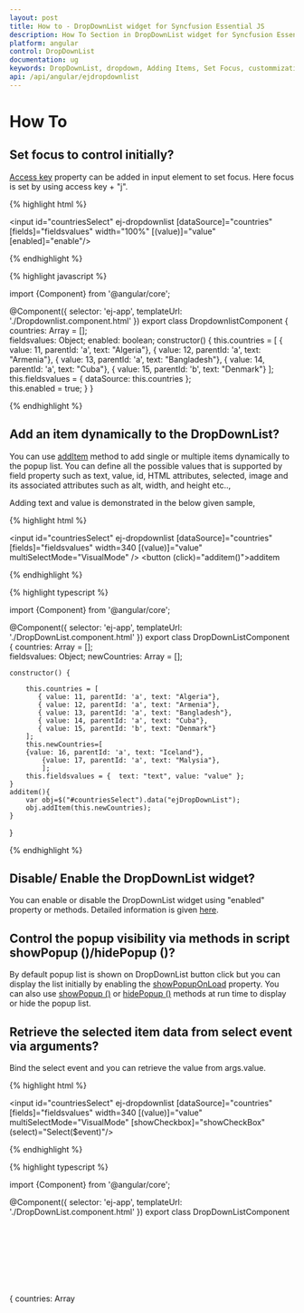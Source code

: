```yaml
---
layout: post
title: How to - DropDownList widget for Syncfusion Essential JS
description: How To Section in DropDownList widget for Syncfusion Essential JS
platform: angular
control: DropDownList
documentation: ug
keywords: DropDownList, dropdown, Adding Items, Set Focus, custommization
api: /api/angular/ejdropdownlist
---
```


# How To

## Set focus to control initially?

[Access key](https://en.wikipedia.org/wiki/Access_key) property can be added in input element to set focus. Here focus is set by using access key + "j".

{% highlight html %}

<input id="countriesSelect" ej-dropdownlist [dataSource]="countries" [fields]="fieldsvalues" width="100%" [(value)]="value" [enabled]="enable"/>

{% endhighlight %}

{% highlight javascript %}

import {Component} from '@angular/core';

@Component({
    selector: 'ej-app',
    templateUrl: './Dropdownlist.component.html'
})
export class DropdownlistComponent {
    countries: Array<Object> = [];	
    fieldsvalues: Object;
	enabled: boolean;
    constructor() {
        this.countries = [
           { value: 11, parentId: 'a', text: "Algeria"},
           { value: 12, parentId: 'a', text: "Armenia"},
           { value: 13, parentId: 'a', text: "Bangladesh"},
           { value: 14, parentId: 'a', text: "Cuba"},
           { value: 15, parentId: 'b', text: "Denmark"}
        ];
        this.fieldsvalues = {  dataSource: this.countries };       
		this.enabled = true;
    }
}

{% endhighlight %}

## Add an item dynamically to the DropDownList?

You can use [addItem](https://help.syncfusion.com/api/angular/ejdropdownlist#methods:additem) method to add single or multiple items dynamically to the popup list. You can define all the possible values that is supported by field property such as text, value, id, HTML attributes, selected, image and its associated attributes such as alt, width, and height etc..,

Adding text and value is demonstrated in the below given sample,

{% highlight html %}

<input id="countriesSelect" ej-dropdownlist [dataSource]="countries" [fields]="fieldsvalues"  width=340 [(value)]="value" multiSelectMode="VisualMode" />
<button (click)="additem()">additem</button>

{% endhighlight %}

{% highlight typescript %}

import {Component} from '@angular/core';

@Component({
    selector: 'ej-app',
    templateUrl: './DropDownList.component.html'
})
export class DropDownListComponent {
    countries: Array<Object> = [];	
    fieldsvalues: Object;
    newCountries: Array<Object> = [];
	
    constructor() {
		
        this.countries = [
           { value: 11, parentId: 'a', text: "Algeria"},
           { value: 12, parentId: 'a', text: "Armenia"},
           { value: 13, parentId: 'a', text: "Bangladesh"},
           { value: 14, parentId: 'a', text: "Cuba"},
           { value: 15, parentId: 'b', text: "Denmark"}
        ];
		this.newCountries=[
		{value: 16, parentId: 'a', text: "Iceland"},
			{value: 17, parentId: 'a', text: "Malysia"},
			];
        this.fieldsvalues = {  text: "text", value: "value" };		
    }
	additem(){		
		var obj=$("#countriesSelect").data("ejDropDownList");
		obj.addItem(this.newCountries);		
	}
}

{% endhighlight %}

## Disable/ Enable the DropDownList widget?

You can enable or disable the DropDownList widget using "enabled" property or methods. Detailed information is given [here](customization#enabledisable-the-widget).

## Control the popup visibility via methods in script showPopup ()/hidePopup ()?

By default popup list is shown on DropDownList button click but you can display the list initially by enabling the [showPopupOnLoad](https://help.syncfusion.com/api/angular/ejdropdownlist#members:showpopuponload) property. You can also use [showPopup ()](https://help.syncfusion.com/api/angular/ejdropdownlist#methods:showpopup) or [hidePopup ()](https://help.syncfusion.com/api/angular/ejdropdownlist#methods:hidepopup) methods at run time to display or hide the popup list.

## Retrieve the selected item data from select event via arguments?

Bind the select event and you can retrieve the value from args.value. 

{% highlight html %}

<input id="countriesSelect" ej-dropdownlist [dataSource]="countries" [fields]="fieldsvalues"  width=340 [(value)]="value" multiSelectMode="VisualMode" [showCheckbox]="showCheckBox" (select)="Select($event)"/>

{% endhighlight %}

{% highlight typescript %}

import {Component} from '@angular/core';

@Component({
    selector: 'ej-app',
    templateUrl: './DropDownList.component.html'
})
export class DropDownListComponent {
    countries: Array<Object> = [];	
    fieldsvalues: Object;
    showCheckBox: boolean;
	
    constructor() {
		
        this.countries = [
           { value: 11, parentId: 'a', text: "Algeria"},
           { value: 12, parentId: 'a', text: "Armenia"},
           { value: 13, parentId: 'a', text: "Bangladesh"},
           { value: 14, parentId: 'a', text: "Cuba"},
           { value: 15, parentId: 'b', text: "Denmark"},
           { value: 16, parentId: 'b', text: "Egypt"},
           { value: 17, parentId: 'c', text: "Finland"},
           { value: 10, parentId: 'c', text: "India"},
           { value: 19, parentId: 'c', text: "Malaysia"},
           { value: 20, parentId: 'd', text: "New Zealand"},
           { value: 21, parentId: 'd', text: "Norway"},
           { value: 22, parentId: 'd', text: "Poland"},
           { value: 23, parentId: 'e', text: "Romania"},
           { value: 24, parentId: 'e', text: "Singapore"},
           { value: 25, parentId: 'e', text: "Thailand"},
           { value: 26, parentId: 'e', text: "Ukraine"}
        ];
		
        this.fieldsvalues = {  text: "text", value: "value" };
        this.showCheckBox = true;		
    }
	Select(args){		
		console.log("Value is " + args.value);
    }
}

{% endhighlight %}

The following screenshot will exhibit the select event arguments details,

![](HowTo_images/HowTo_img1.jpeg)

## Append custom HTML in DropDownList popup outside the scroller part?

Create a custom HTML element and insert it after popup wrapper.

{% highlight html %}

<input id="countriesSelect" ej-dropdownlist [dataSource]="countries" [fields]="fieldsvalues"  width=340 [(value)]="value" [showCheckbox]="showCheckBox" multiSelectMode="VisualMode" />
<button (click)="CheckAll()">CheckAll</button>

{% endhighlight %}

{% highlight typescript %}

import {Component} from '@angular/core';

@Component({
    selector: 'ej-app',
    templateUrl: './DropDownList.component.html'
})
export class DropDownListComponent {
    countries: Array<Object> = [];	
    fieldsvalues: Object;
    showCheckBox: boolean;
	
    constructor() {
		
        this.countries = [
           { value: 11, parentId: 'a', text: "Algeria"},
           { value: 12, parentId: 'a', text: "Armenia"},
           { value: 13, parentId: 'a', text: "Bangladesh"},
           { value: 14, parentId: 'a', text: "Cuba"},
           { value: 15, parentId: 'b', text: "Denmark"},
           { value: 16, parentId: 'b', text: "Egypt"},
           { value: 17, parentId: 'c', text: "Finland"},
           { value: 10, parentId: 'c', text: "India"},
           { value: 19, parentId: 'c', text: "Malaysia"},
           { value: 20, parentId: 'd', text: "New Zealand"},
           { value: 21, parentId: 'd', text: "Norway"},
           { value: 22, parentId: 'd', text: "Poland"},
           { value: 23, parentId: 'e', text: "Romania"},
           { value: 24, parentId: 'e', text: "Singapore"},
           { value: 25, parentId: 'e', text: "Thailand"},
           { value: 26, parentId: 'e', text: "Ukraine"}
        ];
        this.fieldsvalues = {  text: "text", value: "value" };
        this.showCheckBox = true;		
    }
	CheckAll(){		
		var obj=$("#countriesSelect").data("ejDropDownList");
		obj.checkAll());		
	}
}

{% endhighlight %}

## Add check all option in popup list?

You can use [headerTemplate](https://help.syncfusion.com/api/angular/ejdropdownlist#members:headertemplate) property to add any HTML element. Code snippet to add check all option is given below,

{% highlight html %}

<input id="countriesSelect" ej-dropdownlist [dataSource]="countries"  [fields]="fieldsvalues" [headerTemplate]="headerTemplate" (create)="create()" multiSelectMode= "VisualMode" [showCheckbox]="showCheckBox"  width=340  /> 
 
{% endhighlight %}

{% highlight typescript %}

import {Component} from '@angular/core';

@Component({
    selector: 'ej-app',
    templateUrl: './DropDownList.component.html'
})
export class DropDownListComponent {
    showCheckBox: boolean;
    headerTemplate: any;
    fieldsvalues: Object;
    countries: Array<Object> = [];
    constructor() {
        this.countries = [
           { value: 11, parentId: 'a', text: "Algeria"},
           { value: 12, parentId: 'a', text: "Armenia"},
           { value: 13, parentId: 'a', text: "Bangladesh"},
           { value: 14, parentId: 'a', text: "Cuba"},
           { value: 15, parentId: 'b', text: "Denmark"},
           { value: 16, parentId: 'b', text: "Egypt"},
           { value: 17, parentId: 'c', text: "Finland"},
           { value: 10, parentId: 'c', text: "India"},
           { value: 19, parentId: 'c', text: "Malaysia"},
           { value: 20, parentId: 'd', text: "New Zealand"},
           { value: 21, parentId: 'd', text: "Norway"},
           { value: 22, parentId: 'd', text: "Poland"},
           { value: 23, parentId: 'e', text: "Romania"},
           { value: 24, parentId: 'e', text: "Singapore"},
           { value: 25, parentId: 'e', text: "Thailand"},
           { value: 26, parentId: 'e', text: "Ukraine"}
        ]; 
       this.fieldsvalues = {  text: 'text', value: 'value' };
       this.showCheckBox= true;       
       this.headerTemplate= "<div class='temp' ><input id ='check' type='checkbox'/></div>"; 
    }
	create() {
		$("#check").ejCheckBox({ text: "Check All", 
		change: function(args){ 
			window.flag = true;
            var obj = $("#countriesSelect").data("ejDropDownList");
            if (args.isChecked) obj.checkAll();
            else obj.uncheckAll();
            window.flag = false;
		} });
		
            }
}

{% endhighlight %}

{% highlight css %}

        .temp {
            height: 30px;
            display: block;
            padding-left: 13px;
            padding-top: 5px;
            border-bottom: 1px solid #c8c8c8;
        }
        .e-chkbox-wrap .e-text {
            font-size: 14px;
            padding-left: 10px;
        }

     
{% endhighlight %}

The following screenshot exhibits the output of the above code,

![](HowTo_images/HowTo_img2.jpeg)

# To Cascade DropDownLists with different field names
By default cascading is performed based on the Value field, so that it needs to be same with cascaded DropDownList. If you need to cascade 2 DropDownLists with different field names and same values in it, you can achieve it using cascadeQuery and [cascade](https://help.syncfusion.com/api/js/ejdropdownlist#events:cascade "") event. Define the cascade event for the DropDownList from which you need to filter the datasource for the other DropDownList. 

In the cascade event arguments, modify the cascadeQuery which has the filtering query for the cascading DropDownList with your customized query.  So to filter the datasource based on the different field names, pass an ej.Query() which want to execute for cascade DropDownList.

Refer the following code blocks below


{% highlight html %}

<input id="countrySelect" ej-dropdownlist [dataSource]="countries" [fields]="fieldsvalues" width="50%" [enabled]="enabled"/>
<input id="groupSelect" ej-dropdownlist [dataSource]="groups" [fields]="fieldsvaluesforgroup" width="50%" cascadeTo="countrySelect" (cascade)="cascade($event)"/>

{% endhighlight %}

{% highlight typescript %}

import {Component} from '@angular/core';

@Component({
    selector: 'ej-app',
    templateUrl: './cascadeTo.component.html'
})
export class cascadeToComponent {
    countries: Array<Object> = [];
	groups: Array<Object> = [];
	fieldsvaluesforgroup: Object;
    fieldsvalues: Object;   
	enabled: boolean;
    constructor() {
        this.countries = [
           { value: 11, parentId: 'a', text: "Algeria"},
           { value: 12, parentId: 'a', text: "Armenia"},
           { value: 13, parentId: 'a', text: "Bangladesh"},
           { value: 14, parentId: 'a', text: "Cuba"},
           { value: 15, parentId: 'b', text: "Denmark"},
           { value: 16, parentId: 'b', text: "Egypt"},
           { value: 17, parentId: 'c', text: "Finland"},
           { value: 18, parentId: 'c', text: "India"},
           { value: 19, parentId: 'c', text: "Malaysia"},
           { value: 20, parentId: 'd', text: "New Zealand"},
           { value: 21, parentId: 'd', text: "Norway"},
           { value: 22, parentId: 'd', text: "Poland"},
           { value: 23, parentId: 'e', text: "Romania"},
           { value: 24, parentId: 'e', text: "Singapore"},
           { value: 25, parentId: 'e', text: "Thailand"},
           { value: 26, parentId: 'e', text: "Ukraine"}
        ];
		this.groups = [
		    { Id: 'a', text: "Group A" },
            { Id: 'b', text: "Group B" },
            { Id: 'c', text: "Group C" },
            { Id: 'd', text: "Group D" },
            { Id: 'e', text: "Group E" }
		];
        this.fieldsvalues = { dataSource: this.countries, text: 'text', value: 'value' };
		this.fieldsvaluesforgroup={ dataSource: this.groups, text: 'text', value: 'Id'};
		this.enabled= false;
    }
    cascade(args){
        args.requiresDefaultFilter = false; // restrict the built-in mapping for cascading dropdown

        args.cascadeQuery = ej.Query().where("parentId", "equal", args.cascadeValue); // query to filter value based parentId
    }
}

{% endhighlight %}

![](HowTo_images/HowTo_img3.jpeg)

## To reorder the selected items and assign it to the top of popup list
Consider a DropDownList enabled with Virtual Scrolling, Filter search and Checkbox. This allows you to search through the list items and select multiple items. Selected items will be maintained in the DropDownList textbox but randomly shown in the pop up. 
To arrange the selected items and move it to the top of popup list, we need to get the sorted list of selected items and add it to the existing popup list items from popup close event. 
Initialize a DropDownList control with allowVirtualScrolling, enableFilterSearch and showCheckbox. 

{% highlight html %}

<input id="countriesSelect" ej-dropdownlist [dataSource]="countries"  [fields]="fieldsvalues" [showCheckbox]="showCheckBox" (popupHide)="onPopupHide($event)"   [allowVirtualScrolling]="allowVirtualScrolling"  width=340 multiSelectMode="VisualMode"/>

{% endhighlight %}

{% highlight typescript %}

import {Component} from '@angular/core';

@Component({
    selector: 'ej-app',
    templateUrl: './Dropdownlist.component.html'
})
export class DropdownlistComponent {
    countries: Array<Object> = [];	
    fieldsvalues: Object;
	allowVirtualScrolling: boolean;
    showCheckBox: boolean;

    constructor() {
        this.countries = [
           { value: 11, parentId: 'a', text: "Algeria"},
           { value: 12, parentId: 'a', text: "Armenia"},
           { value: 13, parentId: 'a', text: "Bangladesh"},
           { value: 14, parentId: 'a', text: "Cuba"},
           { value: 15, parentId: 'b', text: "Denmark"},
           { value: 16, parentId: 'b', text: "Egypt"},
           { value: 17, parentId: 'c', text: "Finland"},
           { value: 18, parentId: 'c', text: "India"},
           { value: 19, parentId: 'c', text: "Malaysia"},
           { value: 20, parentId: 'd', text: "New Zealand"},
           { value: 21, parentId: 'd', text: "Norway"},
           { value: 22, parentId: 'd', text: "Poland"},
           { value: 23, parentId: 'e', text: "Romania"},
           { value: 24, parentId: 'e', text: "Singapore"},
           { value: 25, parentId: 'e', text: "Thailand"},
           { value: 26, parentId: 'e', text: "Ukraine"}
        ];
        this.fieldsvalues = {  dataSource: this.countries, text: 'text', value: 'value' };       
		this.allowVirtualScrolling = true;
        this.showCheckBox = true;
    }
    onPopupHide(args){
        var obj=$("#countriesSelect").data("ejDropDownList");
        var items = obj.model.selectedItems.slice(0); // get the selected items
        items.sort(function (a, b) { return a - b; }); // numeric sorting for selected indices
        reorder(obj, items);
    }
    function reorder(obj, items) {
        var selectedLi = [], selectedData = [], newSelectedIndex = [], count = 0;
        var totalLi = obj.ultag.children("li"); // get the existing list items
        var totalData = obj.getListData(); // get the existing list items
        for (var m = 0; m <items.length; m++) {                   
            newSelectedIndex.push(m); // store the selected items to an array
            if(items[m] !=m)
                $(obj.ultag.children("li")[items[m]]).insertBefore(obj.ultag.children("li").eq(m)); // insert it to the ul li available in DropDownList
        }
        for (var n = items.length - 1; n >= 0; n--) {
            selectedData.push(totalData[items[n]]);
            totalData.splice(items[n], 1);  // generate new data excluding the previously selected items              
        }
        selectedData.reverse();                        
        obj._listItem(selectedData.concat(totalData)); // combine the new data and existing dataSource with excluded items
        obj.uncheckAll();
        obj.option("selectedIndices", newSelectedIndex);   // reset the select indices value since they are reorder to top            
    }
}

{% endhighlight %}

{% highlight html %}


## To enable filter search for virtual items that are not visible on the page when virtualScrollMode is continuous
By default when virtualScrolling is enabled, filterSearch will work only for the elements available at that moment. To enable searching for the complete datasource bound to DropDownList, we need to manually configure the search query and corresponding changes for it. 
Initialize a DropDownList control with allowVirtualScrolling, enableFilterSearch and showCheckbox. 

{% highlight html %}


<input id="countriesSelect" ej-dropdownlist [dataSource]="datamanager" [query]="query" [fields]="fieldsvalues" [showCheckbox]="showCheckBox" [itemsCount]="itemsCount"  [allowVirtualScrolling]="a"  virtualScrollMode="continuous" width=340 multiSelectMode="VisualMode" (search)="onSearch" (actionBegin)= "onBegin" (change) ="onChange" (create)= "onCreate"/>

{% endhighlight %}

{% highlight typescript %}

import {Component} from '@angular/core';

@Component({
    selector: 'ej-app',
    templateUrl: './DropDownList.component.html'
})
export class DropDownListComponent {
    fieldsvalues: Object;
	datamanager: Object;
	enableFilterSearch: boolean;
	itemsCount: int;
    query: any;
    allowVirtualScrolling: boolean;
    showCheckBox: boolean;
    selectedItemsOnSearch: any;

    constructor() {       
        this.fieldsvalues = {  text: "ShipName", groupBy: "ShipCountry"};
        this.datamanager = ej.DataManager({ url: "http://mvc.syncfusion.com/services/Northwnd.svc/Orders" });
		this.itemsCount= 20;
		this.enableFilterSearch= true;
        this.query = ej.Query().select("ShipName", "ShipCountry");
        this.allowVirtualScrolling = true;
        this.showCheckBox = true;
        this.selectedItemsOnSearch = [];
    }
	
}

{% endhighlight %}

Now override the addItem method which will be redefined based on this scenario to avoid adding duplicate data on virtualScrolling and empty the _updateSelectedIndexByValue prototype method.

{% highlight javascript %}
    
    function onCreate(args) {
        window.dropObj = this;
        window.dropObj._updateSelectedIndexByValue = function () { }
        window.dropObj.addItemMethod = window.dropObj.addItem;
        window.dropObj.addItem = function (list) {
            appendList(this, list);
        }
    }
    /*
    In this method, we just override the functionalities of built-in addItem method to avoid the duplicate from remote to get append into <ul> tag. 
    */
    function appendList(proxy, selectedList) {
        var alreadyPushed = false;
        if (selectedList.length) {
            for (var i = 0; i < selectedList.length; i++) {
                for (var j = 0; j < proxy._rawList.length; j++) {
                    if (proxy._rawList[j][proxy.model.fields.value] === selectedList[i][proxy.model.fields.value]) {
                        alreadyPushed = true;
                        break;
                    }
                }
                if (!alreadyPushed) {
                    window.dropObj.addItemMethod(selectedList[i]);
                }
                alreadyPushed = false;
            }
        }
    }
    
{% endhighlight %}

In the begin event for loading data items from remote source, modify the query for fetching data based on the search string. Also when items fetched from remote service append it to a temporary list instead of main popup list

{% highlight typescript %}

    function onBegin(args) {
        var proxy = this;
        if (proxy.inputSearch && proxy.inputSearch.val() != "") {
            args.cancel = true;
            var skipQuery = proxy._addSearchQuery(ej.Query(), !proxy._isPlainType(proxy._rawList)).skip(proxy._getLi().length).clone();
            queryPromise = proxy.model.dataSource.executeQuery(skipQuery);
            queryPromise.done(function (e) {
                dynamicItems(proxy, e.result);
            }).fail(function () {
                console.log("failure triggered")
            }).always(function (e) {
                proxy._removeLoadingClass();
            });
        }
    }
    /*
    In this method, appending the items directly to <ul> tag of popup list items dynamically when searching and do virtual scrolling. 
    */
    function dynamicItems(proxy, itemTag) {

        if (!itemTag) return false;
        proxy._mapFields();
        var list = $.isArray(itemTag) ? itemTag : [itemTag];
        if (list.length < 1) return false;
        proxy._generateLi(list, proxy.mapFld);
        proxy.ultag.append(proxy.dummyUl);               
        if (proxy.model.showCheckbox) {
            proxy._appendCheckbox(proxy.dummyUl);
        }
        if (proxy._isPopupShown()) {
            var scrollerPosition = proxy.scrollerObj ? proxy.scrollerObj.scrollTop() : 0;
            proxy._refreshScroller();
            if (proxy.scrollerObj) proxy.scrollerObj.option("scrollTop", scrollerPosition);
        }
    }

{% endhighlight %}

When performing search, define the event to change the query string for filtering data from remote service based on the search string. Also maintain selected items so that when you empty the search text box selected items will be appended to the popup list.

{% highlight typescript %}
    
    /*
    In search event, we just filter out the query string according the search string from remote and append it to popup list items. 
    Maintaining the selected items on searching in selectedItemOnSelect variable and append those items once search input have empty string. 
    */

    function onSearch(args) {
        window.search = args;
        if (!window.searchFlag) {
            window.searchFlag = true;
            window.processSearchString = args.searchString;
            var proxy = window.dropObj;
            if (args.searchQuery && proxy.inputSearch.val() !== "") {
                var searchQuery = args.searchQuery.clone();
                var queryPromise = proxy.model.dataSource.executeQuery(searchQuery);
                queryPromise.done(function (e) {
                    if (window.processSearchString == window.search.searchString) {
                        proxy._filterSearch(args.searchQuery, e);
                        console.log("added");
                    }
                    else {
                        window.searchFlag = false;
                        console.log("recursive called");
                        onSearch(window.search);
                    }
                }).fail(function () {
                    console.log("fail triggered");
                }).always(function () {
                    window.searchFlag = false;
                });
                args.cancel = true;
            }
            else if (selectedItemsOnSearch.length > 0) {
                appendList(proxy, selectedItemsOnSearch);
                selectedItemsOnSearch = [];
                window.searchFlag = false;
            }
            else {
                window.searchFlag = false;
                args.cancel = true;
            }
        }
        else {
            console.log("continuous search have restricted");
        }
    }

{% endhighlight %}

Finally define change event to maintain the selected items on search

{% highlight typescript %}

    function onChange(args) {
        var proxy = this;
        if (proxy.inputSearch && proxy.inputSearch.val() != "") {
            var item = {}, alreadyAdded = false;
            item[proxy.model.fields.value] = args.selectedValue;
            item[proxy.model.fields.text] = args.selectedText;
            if (args.isChecked) {
                for (var i = 0; i < selectedItemsOnSearch.length; i++) {
                    if (selectedItemsOnSearch[i].value == args.value) {
                        alreadyAdded = true;
                    }
                }
                if (!alreadyAdded) selectedItemsOnSearch.push(item);
            }
            else {
                for (var i = 0; i < selectedItemsOnSearch.length; i++) {
                    if (selectedItemsOnSearch[i].value == args.value) {
                        selectedItemsOnSearch.splice(i, 1);
                    }
                }
            }
        }
        else if (selectedItemsOnSearch.length > 0) {
            appendList(proxy, selectedItemsOnSearch);
            selectedItemsOnSearch = [];
        }
    }
    
{% endhighlight %}

## To remove the items from DropDownList?

You can remove the items from the DropDownList  by using [splice](http://www.tutorialspoint.com/javascript/array_splice.htm#) method and then rebind the data source through set model. 
Removing an entry from DropdownList is demonstrated in the below given sample.

{% highlight html %}

<input id="countriesSelect" ej-dropdownlist [dataSource]="countries" [fields]="fieldsvalues"  width=340 [(value)]="value" [showCheckbox]="showCheckBox" multiSelectMode="VisualMode" />
<button (click)="Remove()">Remove</button>

{% endhighlight %}

{% highlight typescript %}

import {Component} from '@angular/core';

@Component({
    selector: 'ej-app',
    templateUrl: './DropDownList.component.html'
})
export class DropDownListComponent {
    countries: Array<Object> = [];	
    fieldsvalues: Object;
    showCheckBox: boolean;
	
    constructor() {
		
        this.countries = [
           { value: 11, parentId: 'a', text: "Algeria"},
           { value: 12, parentId: 'a', text: "Armenia"},
           { value: 13, parentId: 'a', text: "Bangladesh"},
           { value: 14, parentId: 'a', text: "Cuba"},
           { value: 15, parentId: 'b', text: "Denmark"},
           { value: 16, parentId: 'b', text: "Egypt"},
           { value: 17, parentId: 'c', text: "Finland"},
           { value: 10, parentId: 'c', text: "India"},
           { value: 19, parentId: 'c', text: "Malaysia"},
           { value: 20, parentId: 'd', text: "New Zealand"},
           { value: 21, parentId: 'd', text: "Norway"},
           { value: 22, parentId: 'd', text: "Poland"},
           { value: 23, parentId: 'e', text: "Romania"},
           { value: 24, parentId: 'e', text: "Singapore"},
           { value: 25, parentId: 'e', text: "Thailand"},
           { value: 26, parentId: 'e', text: "Ukraine"}
        ];
        this.fieldsvalues = {  text: "text", value: "value" };
        this.showCheckBox = true;		
    }
	Remove(){		
		var object=$("#countriesSelect").data("ejDropDownList");
		data1 = object.model.dataSource.splice(0);
        data1.splice(0, 1);
        object.setModel({ dataSource: data1 });		
	}
}

{% endhighlight %}

The following screenshot exhibits the output of above code:

Before removing an item:
![](HowTo_images/Image1.JPG)

After removing an item:
![](HowTo_images/Image2.JPG)


## Select the image rather than the text from the DropDownList when the template concept is used?

By default, the DropDownList displays only the text of the data item. We can able to customize the selected data to show case the custom visual element in the DropDownList’s input element.

Initialize the DropDownList as follows

{% highlight javascript %}

    <input type="text" id="List " />

    //DataSource
    var List = [
    { text: "Erik Linden", image: "3", designation: "Representative", country: "England" }, 
    { text: "John Linden", image: "6", designation: "Representative", country: "Norway" },
    { text: "Louis", image: "7", designation: "Representative", country: "Australia" }, 
    { text: "Lawrence", image: "8", designation: "Representative", country: "India" }];

    //DropDownList Initialization

    $(function () {
        $('#List').ejDropDownList({
            dataSource: List,
            fields: { text: "text", value: "image" },
            width : "80px"
            popupWidth: 200 ,
            watermarkText: "Select an employee",
            template: '<div><img class="eimg" src="http://js.syncfusion.com/demos/web/images/Employee/${eimg}.png" alt="employee"/>' +
                        '<div class="ename"> ${text} </div></div>',
            select: "onSelect"
        });
    });
    
{% endhighlight %}    

Upon selecting the items from the DropDownList, the client side event “select” will be triggered, in that find the input element which holds the text value and make it as “hidden” and then create the span element for the custom value and append to the DropDownList outer wrapper element.

{% highlight javascript %}

function onSelect(args){
        
    if(!args.model.showCheckbox && args.model.multiSelectMode == "none"){
         var imgLocation = "http://js.syncfusion.com/demos/web/images/Employee/" + args.value + ".png";
         if($("#myImg").length != 1){
             var target = $("#selectCar");
             $(target).css({display : "none"});
             var dateSpan = document.createElement('span');
             dateSpan.innerHTML = '<img id="myImg" class="eimg" src=' + imgLocation + ' alt="employee"/>';
              $(dateSpan).insertBefore(target);
          }
          else{

              edit_save = document.getElementById("myImg");
              edit_save.src = imgLocation;     
          }
    }
     
{% endhighlight %}

Apply the following styles 

{% highlight javascript %}

    <style type="text/css" class="cssStyles">
        .eimg {
            margin: 0;
            padding: 3px 10px 3px 3px;
            border: 0 none;
            width: 20px;
            height: 20px;
            float: left;
        }
        .ename {
            font-weight: bold;
            padding: 6px 3px 1px 3px;
        }
        .designation, .cont {
            font-size: smaller;
            padding: 3px 3px -1px 0px;
        }
    </style>

{% endhighlight %}

![](HowTo_images/customValue.jpg)

N> This scenarios, will be suits for the single select mode in the DropDownList.

## Apply HTML Attributes such as color and class directly to the input element rather than the outer wrapper element of DropDownList?

By default, htmlAttributes property of DropDownList, will add the HTML attributes to the input element of DropDownList. But, the following attributes such as class, style, readOnly and disabled cannot add directly to the input element.

This can be achieved, by adding the attributes directly to the input element if you needed.

{% highlight html %}

<input id="countriesSelect" ej-dropdownlist [dataSource]="countries" [fields]="fieldsvalues"  width=340 [(value)]="value" [showCheckbox]="showCheckBox" multiSelectMode="VisualMode" (create)="create()" />

{% endhighlight %}

{% highlight typescript %}

import {Component} from '@angular/core';

@Component({
    selector: 'ej-app',
    templateUrl: './DropDownList.component.html'
})
export class DropDownListComponent {
    countries: Array<Object> = [];	
    fieldsvalues: Object;
    showCheckBox: boolean;
	
    constructor() {
		
        this.countries = [
           { value: 11, parentId: 'a', text: "Algeria"},
           { value: 12, parentId: 'a', text: "Armenia"},
           { value: 13, parentId: 'a', text: "Bangladesh"},
           { value: 14, parentId: 'a', text: "Cuba"},
           { value: 15, parentId: 'b', text: "Denmark"},
           { value: 16, parentId: 'b', text: "Egypt"},
           { value: 17, parentId: 'c', text: "Finland"},
           { value: 10, parentId: 'c', text: "India"},
           { value: 19, parentId: 'c', text: "Malaysia"},
           { value: 20, parentId: 'd', text: "New Zealand"},
           { value: 21, parentId: 'd', text: "Norway"},
           { value: 22, parentId: 'd', text: "Poland"},
           { value: 23, parentId: 'e', text: "Romania"},
           { value: 24, parentId: 'e', text: "Singapore"},
           { value: 25, parentId: 'e', text: "Thailand"},
           { value: 26, parentId: 'e', text: "Ukraine"}
        ];
        this.fieldsvalues = {  text: "text", value: "value" };
        this.showCheckBox = true;		
    }
	create(){		
		var object=$("#countriesSelect").data("ejDropDownList");
        object.popup.attr("style", "color:yellow");	
	}
}

{% endhighlight %}

 ![](HowTo_images/htmlAttr.png)

## Add tooltip on hovering the DropDownList’s items?
 
 In order to get tooltip on hovering the DropDownList popup items, use htmlAttributes field in it. Generate a DataSource with a field for mapping the HtmlAttributes having the “title” attribute value, which will allow you to show the tooltip on hovering. The htmlAttributes field will set the HTML properties for the list items.

{% highlight html %}

 <input id="countriesSelect" ej-dropdownlist [dataSource]="countries" [fields]="fieldsvalues"  width=340 [(value)]="value" [showCheckbox]="showCheckBox" multiSelectMode="VisualMode" />

{% endhighlight %}

{% highlight typescript %}

import {Component} from '@angular/core';

@Component({
    selector: 'ej-app',
    templateUrl: './DropDownList.component.html'
})
export class DropDownListComponent {
    countries: Array<Object> = [];	
    fieldsvalues: Object;
    showCheckBox: boolean;
	
    constructor() {
		
        this.countries = [
           { value: 11, parentId: 'a', text: "Algeria", tooltip: { title: "Algeria" } },
           { value: 12, parentId: 'a', text: "Armenia", tooltip: { title: "Armenia" } },
           { value: 13, parentId: 'a', text: "Bangladesh", tooltip: { title: "Banglasesh" } },
           { value: 14, parentId: 'a', text: "Cuba", tooltip: { title: "Cuba" } },
           { value: 15, parentId: 'b', text: "Denmark", tooltip: { title: "Denmark" } },
        ];
        this.fieldsvalues = {  text: "text", value: "value",htmlAttributes:'tooltip' };
        this.showCheckBox = true;		
    }
}

{% endhighlight %}

## Stop/Prevent the events (change/select) in the DropDownList?

The client side events such as “select” or “change” can be prevented in the DropDownList by using argument name called cancel.

{% highlight html %}

 <input id="countriesSelect" ej-dropdownlist [dataSource]="countries" [fields]="fieldsvalues"  width=340 [(value)]="value" [showCheckbox]="showCheckBox" multiSelectMode="VisualMode" (ejchange)="OnSelect($event)" (select)="OnSelect($event)"/>

{% endhighlight %}

{% highlight typescript %}

import {Component} from '@angular/core';

@Component({
    selector: 'ej-app',
    templateUrl: './DropDownList.component.html'
})
export class DropDownListComponent {
    countries: Array<Object> = [];	
    fieldsvalues: Object;
    showCheckBox: boolean;
	
    constructor() {
		
        this.countries = [
           { value: 11, parentId: 'a', text: "Algeria", tooltip: { title: "Algeria" } },
           { value: 12, parentId: 'a', text: "Armenia", tooltip: { title: "Armenia" } },
           { value: 13, parentId: 'a', text: "Bangladesh", tooltip: { title: "Banglasesh" } },
           { value: 14, parentId: 'a', text: "Cuba", tooltip: { title: "Cuba" } },
           { value: 15, parentId: 'b', text: "Denmark", tooltip: { title: "Denmark" } },
        ];
        this.fieldsvalues = {  text: "text", value: "value",htmlAttributes:'tooltip' };
        this.showCheckBox = true;		
    }
}

{% endhighlight %}
While selecting the items in the DropDownList, the select or change event will be triggered. In that, sets “true” to the cancel argument, which will prevent the further selecting of items in the DropDownList.

{% highlight typescript %}

    onSelect(args) {
        args.cancel = true;
    }
    
{% endhighlight %}

## How can I add items in ejDropDownList at the first place in list?

To add the item in the certain position, then we should clear the old dataSource and add the items in array using jQuery Splice() method and then should re-initialize the dataSource in DropDownList.

Initialize the DropDownList as follows

{% highlight html %}

<input id="countriesSelect" ej-dropdownlist [dataSource]="countries" [fields]="fieldsvalues" width=340 />
<button type="button" (click)="dataPrepend()">PREPEND</button>
<button type="button" (click)="dataAppend()">POSTPOND</button>

{% endhighlight %}

{% highlight typescript %}

import {Component} from '@angular/core';

@Component({
    selector: 'ej-app',
    templateUrl: './Dropdownlist.component.html'
})
export class DropdownlistComponent {
    countries: Array<Object> = [];	
    fieldsvalues: Object;
	
    constructor() {
        this.countries = [
           { value: 11, parentId: 'a', text: "Algeria"},
           { value: 12, parentId: 'a', text: "Armenia"},
           { value: 13, parentId: 'a', text: "Bangladesh"},
           { value: 14, parentId: 'a', text: "Cuba"},
           { value: 15, parentId: 'b', text: "Denmark"},
           { value: 16, parentId: 'b', text: "Egypt"},
           { value: 17, parentId: 'c', text: "Finland"},
           { value: 18, parentId: 'c', text: "India"},
           { value: 19, parentId: 'c', text: "Malaysia"},
           { value: 20, parentId: 'd', text: "New Zealand"},
           { value: 21, parentId: 'd', text: "Norway"},
           { value: 22, parentId: 'd', text: "Poland"},
           { value: 23, parentId: 'e', text: "Romania"},
           { value: 24, parentId: 'e', text: "Singapore"},
           { value: 25, parentId: 'e', text: "Thailand"},
           { value: 26, parentId: 'e', text: "Ukraine"}
        ];
        this.fieldsvalues = {  dataSource: this.countries, text: 'text', value: 'value' };       
		
    }
}

{% endhighlight %}

Upon clicking to the Prepend button, which will insert the items at index of “0” in the DropDownList.

{% highlight javascript %}

    dataPrepend() {
        var prepend = $('#countriesSelect').data("ejDropDownList");
        if (prepend.model.dataSource != null) {
            prepend.model.dataSource.splice(0, 0, { text: "India", value: "-1" });
            var b = prepend.model.dataSource;
            prepend.model.dataSource = null;
            prepend.option("dataSource", b);
        }
    }
    
{% endhighlight %}

If you click the postpone button, which insert items at the last index in the DropDownList.

{% highlight javascript %}

  dataAppend() {
        $('#countriesSelect').ejDropDownList("addItem", { text: "India" });
   }

{% endhighlight %}

## Can a DropDownList have delimiters in their JSON data source?

If the items have delimiter character, the same delimiter should not be set in the “delimiterChar” property of DropDownList. The default delimiter is “comma”. We suggest to use different delimiter character in the “delimiterChar” property of DropDownList if the multiSelectMode or showCheckbox is enabled.

Setting delimiter character other than comma will differentiate the selected items in DropDownList. Else you can use multiSelectMode as visualMode, so that each selected item in DropDownList will be boxed separately in the textbox.

Method 1: Setting custom delimiter Character

{% highlight html %}

<input id="countriesSelect" ej-dropdownlist [dataSource]="countries" [fields]="fieldsvalues" width="100%" [(value)]="value" [showCheckbox]="showCheckbox" delimiterChar= ";" multiSelectMode= "delimiter"/>

{% endhighlight %}

{% highlight typescript %}

import {Component} from '@angular/core';

@Component({
    selector: 'ej-app',
    templateUrl: './Dropdownlist.component.html'
})
export class DropdownlistComponent {
    countries: Array<Object> = [];	
    fieldsvalues: Object;
    showCheckbox: boolean;
    constructor() {
        this.countries = [
           { value: 11, parentId: 'a', text: "Algeria"},
           { value: 12, parentId: 'a', text: "Armenia"},
           { value: 13, parentId: 'a', text: "Bangladesh"},
           { value: 14, parentId: 'a', text: "Cuba"},
           { value: 15, parentId: 'b', text: "Denmark"},
           { value: 16, parentId: 'b', text: "Egypt"},
           { value: 17, parentId: 'c', text: "Finland"},
           { value: 18, parentId: 'c', text: "India"},
           { value: 19, parentId: 'c', text: "Malaysia"},
           { value: 20, parentId: 'd', text: "New Zealand"},
           { value: 21, parentId: 'd', text: "Norway"},
           { value: 22, parentId: 'd', text: "Poland"},
           { value: 23, parentId: 'e', text: "Romania"},
           { value: 24, parentId: 'e', text: "Singapore"},
           { value: 25, parentId: 'e', text: "Thailand"},
           { value: 26, parentId: 'e', text: "Ukraine"}
        ];
        this.fieldsvalues = {  dataSource: this.countries };       
        this.showCheckbox = true;
    }
}

{% endhighlight %}

![](HowTo_images/Json1.jpg)

Method 2: Using Visual Mode

{% highlight html %}

<input id="countriesSelect" ej-dropdownlist [dataSource]="countries" [fields]="fieldsvalues" width="100%" [(value)]="value" multiSelectMode="VisualMode"/>

{% endhighlight %}

{% highlight typescript %}

import {Component} from '@angular/core';

@Component({
    selector: 'ej-app',
    templateUrl: './Dropdownlist.component.html'
})
export class DropdownlistComponent {
    countries: Array<Object> = [];	
    fieldsvalues: Object;
	
    constructor() {
        this.countries = [
           { value: 11, parentId: 'a', text: "Algeria"},
           { value: 12, parentId: 'a', text: "Armenia"},
           { value: 13, parentId: 'a', text: "Bangladesh"},
           { value: 14, parentId: 'a', text: "Cuba"},
           { value: 15, parentId: 'b', text: "Denmark"},
           { value: 16, parentId: 'b', text: "Egypt"},
           { value: 17, parentId: 'c', text: "Finland"},
           { value: 18, parentId: 'c', text: "India"},
           { value: 19, parentId: 'c', text: "Malaysia"},
           { value: 20, parentId: 'd', text: "New Zealand"},
           { value: 21, parentId: 'd', text: "Norway"},
           { value: 22, parentId: 'd', text: "Poland"},
           { value: 23, parentId: 'e', text: "Romania"},
           { value: 24, parentId: 'e', text: "Singapore"},
           { value: 25, parentId: 'e', text: "Thailand"},
           { value: 26, parentId: 'e', text: "Ukraine"}
        ];
        this.fieldsvalues = {  dataSource: this.countries, text: 'text', value: 'value' };       
		
    }
}

{% endhighlight %}

![](HowTo_images/Json2.jpg)